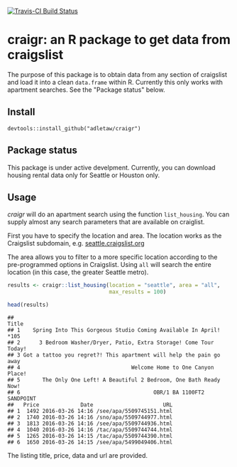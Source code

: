 <!-- README.md is generated from README.Rmd. Please edit that file -->
[![Travis-CI Build Status](https://travis-ci.org/adletaw/craigr.svg?branch=master)](https://travis-ci.org/adletaw/craigr)

craigr: an R package to get data from craigslist
================================================

The purpose of this package is to obtain data from any section of craigslist and load it into a clean `data.frame` within R. Currently this only works with apartment searches. See the "Package status" below.

Install
-------

`devtools::install_github("adletaw/craigr")`

Package status
--------------

This package is under active develpment. Currently, you can download housing rental data only for Seattle or Houston only.

Usage
-----

*craigr* will do an apartment search using the function `list_housing`. You can supply almost any search parameters that are available on craiglist.

First you have to specify the location and area. The location works as the Craigslist subdomain, e.g. [seattle.craigslist.org](https://seattle.craigslist.org)

The area allows you to filter to a more specific location according to the pre-programmed options in Craigslist. Using `all` will search the entire location (in this case, the greater Seattle metro).

``` r
results <- craigr::list_housing(location = "seattle", area = "all", 
                                max_results = 100)

head(results)
```

    ##                                                                 Title
    ## 1    Spring Into This Gorgeous Studio Coming Available In April! *105
    ## 2      3 Bedroom Washer/Dryer, Patio, Extra Storage! Come Tour Today!
    ## 3 Got a tattoo you regret?! This apartment will help the pain go away
    ## 4                                   Welcome Home to One Canyon Place!
    ## 5       The Only One Left! A Beautiful 2 Bedroom, One Bath Ready Now!
    ## 6                                          OBR/1 BA 1100FT2 SANDPOINT
    ##   Price             Date                      URL
    ## 1  1492 2016-03-26 14:16 /see/apa/5509745151.html
    ## 2  1740 2016-03-26 14:16 /sno/apa/5509744977.html
    ## 3  1813 2016-03-26 14:16 /see/apa/5509744936.html
    ## 4  1040 2016-03-26 14:16 /tac/apa/5509744744.html
    ## 5  1265 2016-03-26 14:15 /tac/apa/5509744390.html
    ## 6  1650 2016-03-26 14:15 /see/apa/5499049406.html

The listing title, price, data and url are provided.
